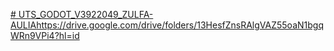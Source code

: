 [# UTS_GODOT_V3922049_ZULFA-AULIA](https://drive.google.com/drive/folders/13HesfZnsRAlgVAZ55oaN1bgqWRn9VPi4?hl=id)https://drive.google.com/drive/folders/13HesfZnsRAlgVAZ55oaN1bgqWRn9VPi4?hl=id
